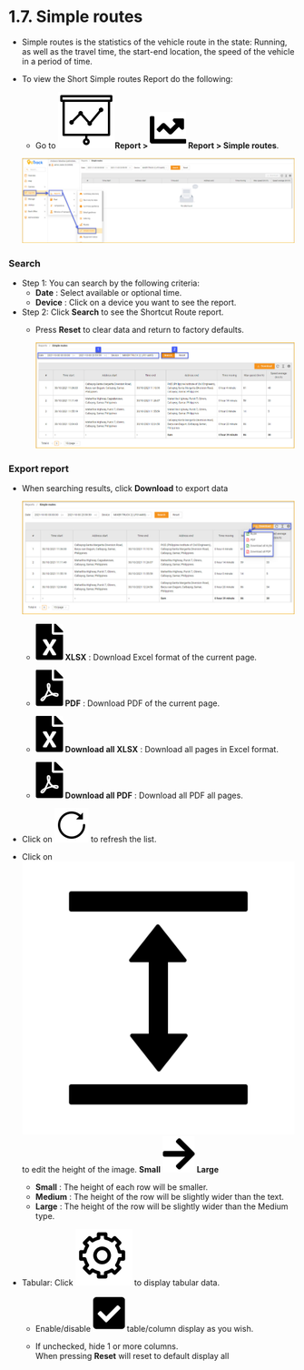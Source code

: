 # 1.7. Simple routes
- Simple routes is the statistics of the vehicle route in the state: Running, as well as the travel time, the start-end location, the speed of the vehicle in a period of time.
- To view the Short Simple routes Report do the following:
  - Go to **<span class="icon-left svg-filter-tick">![Ok](/docs/assets/images/web-interface/icon/SVG/dynamic.svg )Report > <span class= "icon-left svg-filter-tick">![Ok](/docs/assets/images/web-interface/icon/SVG/chart-line.svg) Report > Simple routes**.
  
  <span style="display:block;text-align:left">![Interface Web](/docs/assets/images/web-english/reports/simple-routes.jpg)

###  Search
- Step 1: You can search by the following criteria:
  - **Date** : Select available or optional time.
  - **Device** : Click on a device you want to see the report.
- Step 2: Click **Search** to see the Shortcut Route report.
  - Press **Reset** to clear data and return to factory defaults.
 
    <span style="display:block;text-align:left">![Interface Web](/docs/assets/images/web-english/reports/simple-routes-search.jpg)

### Export report
* When searching results, click **Download** to export data

  <span style="display:block;text-align:left">![Interface Web](/docs/assets/images/web-english/reports/simple-routes-export.jpg)

    - <span class="icon-left svg-filter-circlegreen2">![Ok](/docs/assets/images/web-interface/icon/SVG/file-excel1.svg) **XLSX** : Download Excel format of the current page.

    - <span class="icon-left svg-filter-circlered">![Ok](/docs/assets/images/web-interface/icon/SVG/file-pdf1.svg) **PDF** : Download PDF of the current page.
   - <span class="icon-left svg-filter-circlegreen2">![Ok](/docs/assets/images/web-interface/icon/SVG/file-excel1.svg) **Download all XLSX** : Download all pages in Excel format.
    - <span class="icon-left svg-filter-circlered">![Ok](/docs/assets/images/web-interface/icon/SVG/file-pdf1.svg) **Download all PDF** : Download all PDF all pages.
- Click on <span class="icon-left svg-filter-info">![Ok](/docs/assets/images/web-interface/icon/SVG/icons8-reset.svg) to refresh the list.
      
- Click on <span class="icon-left svg-filter-info">![Ok](/docs/assets/images/web-interface/icon/SVG/column-height.svg) to edit the height of the image. **Small** <span class="icon-left svg-filter-serch">![Ok](/docs/assets/images/web-interface/icon/SVG/arrow-right.svg) **Large**

  - **Small** : The height of each row will be smaller.
  - **Medium** : The height of the row will be slightly wider than the text.
  - **Large** : The height of the row will be slightly wider than the Medium type.
- Tabular: Click <span class="icon-left ">![Ok](/docs/assets/images/web-interface/icon/SVG/icons8-gear.svg) to display tabular data.

    - Enable/disable <span class="icon-left svg-filter-tick">![Ok](/docs/assets/images/web-interface/icon/SVG/check-square1.svg) table/column display as you wish.
    
    - If unchecked, hide 1 or more columns. <br>
    When pressing **Reset** will reset to default display all